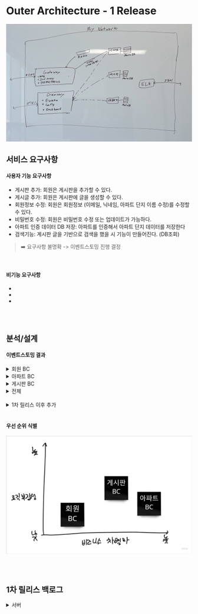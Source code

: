 # Outer Architecture - 1 Release

![KakaoTalk_20230118_105744811.jpg](readmefile%2FKakaoTalk_20230118_105744811.jpg)


## 서비스 요구사항


#### 사용자 기능 요구사항

- 게시판 추가: 회원은 게시판을 추가할 수 있다.
- 게시글 추가: 회원은 게시판에 글을 생성할 수 있다.
- 회원정보 수정: 회원은 회원정보 (이메일, 닉네임, 아파트 단지 이름 수정)를 수정할 수 있다.
- 비밀번호 수정: 회원은 비밀번호 수정 또는 업데이트가 가능하다.
- 아파트 인증 데이터 DB 저장: 아파트를 인증해서 아파트 단지 데이터를 저장한다
- 검색기능: 게시판 글을 기반으로 검색을 했을 시 기능이 만들어진다. (DB조회)

> ➡️ 요구사항 불명확 -> 이벤트스토밍 진행 결정

<br/>

#### 비기능 요구사항

-
-
-

<br/>
<br/>


## 분석/설계


#### 이벤트스토밍 결과

<details>
<summary>회원 BC</summary>

![Blank diagram (3).png](https://raw.githubusercontent.com/shareIn-official-corp/EventStorming/main/imgfile/Blank%20diagram%20(3).png)

</details>


<details>
<summary>아파트 BC</summary>

![Blank diagram - Page 2 (8).png](https://raw.githubusercontent.com/shareIn-official-corp/EventStorming/main/imgfile/Blank%20diagram%20-%20Page%202%20(8).png)

</details>




<details>
<summary>게시판 BC</summary>

![shareIn (3).jpg](https://raw.githubusercontent.com/shareIn-official-corp/EventStorming/main/imgfile/shareIn%20(3).jpg)

</details>



<details>
<summary>전체</summary>

![shareIn (4).jpg](https://raw.githubusercontent.com/shareIn-official-corp/EventStorming/main/imgfile/shareIn%20(4).jpg)

</details>




<br/>

<details>
<summary>1차 릴리스 이후 추가</summary>

![shareIn (5).jpg](https://raw.githubusercontent.com/shareIn-official-corp/EventStorming/main/imgfile/shareIn%20(5).jpg)

</details>


<br/> 

#### 우선 순위 식별

![img.png](readmefile%2Fimg.png)

<br/>
<br/>


## 1차 릴리스 백로그


<details>
<summary>서버</summary>

<table>
  <tr>
   <td>BC
   </td>
   <td>커맨드
   </td>
   <td>액터
   </td>
   <td>정책
   </td>
   <td>써드파티 (클라이언트에서 처리)
   </td>
  </tr>
  <tr>
   <td>회원BC
   </td>
   <td>회원가입
   </td>
   <td>비회원
   </td>
   <td>회원정보동의되면가입됨
   </td>
   <td>애플OAuth, 구글OAuth, 네이버OAuth, 카카오OAuth
   </td>
  </tr>
  <tr>
   <td>회원BC
   </td>
   <td>회원정보변경
   </td>
   <td>회원
   </td>
   <td>
   </td>
   <td>
   </td>
  </tr>
  <tr>
   <td>회원BC
   </td>
   <td>회원아파트정보변경
   </td>
   <td>회원
   </td>
   <td>
   </td>
   <td>
   </td>
  </tr>
  <tr>
   <td>회원BC
   </td>
   <td>회원정보삭제
   </td>
   <td>회원
   </td>
   <td>
   </td>
   <td>
   </td>
  </tr>
  <tr>
   <td>회원BC
   </td>
   <td>로그인
   </td>
   <td>비로그인회원
   </td>
   <td>
   </td>
   <td>애플OAuth, 구글OAuth, 네이버OAuth, 카카오OAuth
   </td>
  </tr>
  <tr>
   <td>회원BC
   </td>
   <td>로그아웃
   </td>
   <td>로그인회원
   </td>
   <td>
   </td>
   <td>
   </td>
  </tr>
  <tr>
   <td>아파트BC
   </td>
   <td>아파트인증
   </td>
   <td>아파트비인증회원
   </td>
   <td>
   </td>
   <td>카카오맵API
   </td>
  </tr>
  <tr>
   <td>아파트BC
   </td>
   <td>아파트정보조회됨
   </td>
   <td>관리자
   </td>
   <td>
   </td>
   <td>
   </td>
  </tr>
  <tr>
   <td>아파트BC
   </td>
   <td>아파트정보생성
   </td>
   <td>관리자
   </td>
   <td>
   </td>
   <td>
   </td>
  </tr>
  <tr>
   <td>아파트BC
   </td>
   <td>아파트정보수정
   </td>
   <td>관리자
   </td>
   <td>
   </td>
   <td>
   </td>
  </tr>
  <tr>
   <td>게시판 BC
   </td>
   <td>게시판생성
   </td>
   <td>아파트회원
   </td>
   <td>게시판생성요청승인 되면 게시판 생성
   </td>
   <td>
   </td>
  </tr>
  <tr>
   <td>게시판 BC
   </td>
   <td>게시판리스트조회
   </td>
   <td>아파트회원
   </td>
   <td>
   </td>
   <td>
   </td>
  </tr>
  <tr>
   <td>게시판 BC
   </td>
   <td>게시판변경
   </td>
   <td>게시판생성회원
   </td>
   <td>
   </td>
   <td>
   </td>
  </tr>
  <tr>
   <td>게시판 BC
   </td>
   <td>게시판삭제
   </td>
   <td>게시판생성회원
   </td>
   <td>
   </td>
   <td>
   </td>
  </tr>
  <tr>
   <td>게시판 BC
   </td>
   <td>게시판요청조회
   </td>
   <td>관리자
   </td>
   <td>
   </td>
   <td>
   </td>
  </tr>
  <tr>
   <td>게시판 BC
   </td>
   <td>게시판요청승인
   </td>
   <td>관리자
   </td>
   <td>게시판정보를 아파트게시판에 추가
   </td>
   <td>
   </td>
  </tr>
  <tr>
   <td>게시판 BC
   </td>
   <td>게시판요청반려
   </td>
   <td>관리자
   </td>
   <td>
   </td>
   <td>
   </td>
  </tr>
  <tr>
   <td>게시판 BC
   </td>
   <td>아파트게시글추가
   </td>
   <td>아파트인증회원
   </td>
   <td>
   </td>
   <td>
   </td>
  </tr>
  <tr>
   <td>게시판 BC
   </td>
   <td>아파트게시글조회
   </td>
   <td>아파트인증회원
   </td>
   <td>
   </td>
   <td>
   </td>
  </tr>
  <tr>
   <td>게시판 BC
   </td>
   <td>아파트게시글수정
   </td>
   <td>게시글작성자
   </td>
   <td>
   </td>
   <td>
   </td>
  </tr>
  <tr>
   <td>게시판 BC
   </td>
   <td>아파트게시글삭제
   </td>
   <td>게시글작성자
   </td>
   <td>
   </td>
   <td>
   </td>
  </tr>
  <tr>
   <td>게시판 BC
   </td>
   <td>아파트게시글리스트조회
   </td>
   <td>아파트인증회원
   </td>
   <td>
   </td>
   <td>
   </td>
  </tr>
  <tr>
   <td>게시판 BC
   </td>
   <td>아파트게시글검색
   </td>
   <td>아파트인증회원
   </td>
   <td>
   </td>
   <td>
   </td>
  </tr>
  <tr>
   <td>게시판 BC
   </td>
   <td>신고추가
   </td>
   <td>아파트인증회원
   </td>
   <td>
   </td>
   <td>
   </td>
  </tr>
  <tr>
   <td>게시판 BC
   </td>
   <td>신고조회
   </td>
   <td>관리자
   </td>
   <td>
   </td>
   <td>
   </td>
  </tr>
  <tr>
   <td>게시판 BC
   </td>
   <td>신고처리
   </td>
   <td>Sys
   </td>
   <td>10번이상신고되면영구정지
   </td>
   <td>
   </td>
  </tr>
</table>


</details>
